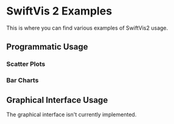 # SwiftVis 2 Examples

This is where you can find various examples of SwiftVis2 usage.

## Programmatic Usage

### Scatter Plots

### Bar Charts

## Graphical Interface Usage

The graphical interface isn't currently implemented.
